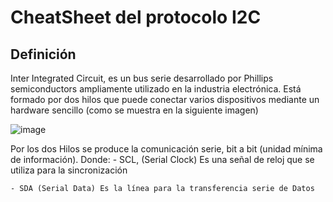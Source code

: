 # CheatSheet del protocolo I2C


## Definición

Inter Integrated Circuit, es un bus serie desarrollado por Phillips semiconductors ampliamente utilizado en la industria electrónica. Está formado por dos hilos que puede conectar varios dispositivos mediante un hardware sencillo (como se muestra en la siguiente imagen) 

![image](https://user-images.githubusercontent.com/20031100/172984479-cdf5ca22-ab79-4b45-9e5f-5ffd2f11864d.png)

Por los dos Hilos se produce la comunicación serie, bit a bit (unidad mínima de información). 
Donde: 
    - SCL, (Serial Clock) Es una señal de reloj que se utiliza para la sincronización
    
    - SDA (Serial Data) Es la línea para la transferencia serie de Datos 
    
    


